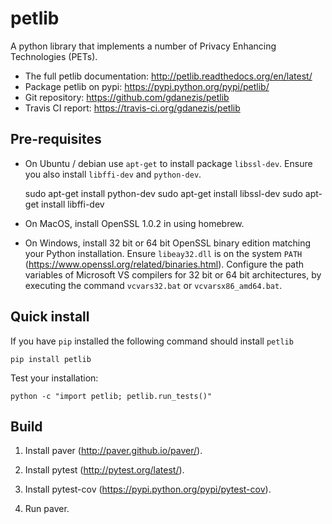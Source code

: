 petlib
======

A python library that implements a number of Privacy Enhancing Technologies (PETs). 

* The full petlib documentation: http://petlib.readthedocs.org/en/latest/
* Package petlib on pypi: https://pypi.python.org/pypi/petlib/
* Git repository: https://github.com/gdanezis/petlib
* Travis CI report: https://travis-ci.org/gdanezis/petlib

Pre-requisites
--------------

* On Ubuntu / debian use `apt-get` to install package `libssl-dev`. Ensure you also install `libffi-dev` and `python-dev`.

	sudo apt-get install python-dev
	sudo apt-get install libssl-dev
	sudo apt-get install libffi-dev

* On MacOS, install OpenSSL 1.0.2 in using homebrew.

* On Windows, install 32 bit or 64 bit OpenSSL binary edition matching your Python installation. Ensure `libeay32.dll` is on the system `PATH` (https://www.openssl.org/related/binaries.html).
Configure the path variables of Microsoft VS compilers for 32 bit or 64 bit architectures, by executing the command `vcvars32.bat` or `vcvarsx86_amd64.bat`.
 

Quick install
-------------

If you have `pip` installed the following command should install `petlib`

	pip install petlib

Test your installation:

	python -c "import petlib; petlib.run_tests()"


Build
-----

1. Install paver (http://paver.github.io/paver/).

2. Install pytest (http://pytest.org/latest/).

3. Install pytest-cov (https://pypi.python.org/pypi/pytest-cov).

4. Run paver.
